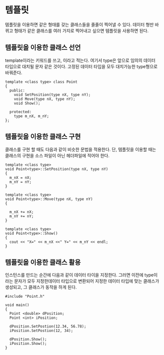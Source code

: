 템플릿
======
템플릿을 이용하면 같은 형태를 갖는 클래스들을 줄줄이 찍어낼 수 있다. 데이터 형만 바뀌고 형태가 같은 클래스를 여러 가지로 찍어내고 싶으면 템플릿을 사용하면 된다.

## 템플릿을 이용한 클래스 선언
template이라는 키워드를 쓰고, <class type>이라고 적는다. 여기서 type은 앞으로 임의의 데이터 타입으로 대치될 문자 같은 것이다. 고정된 데이터 타입을 모두 대치가능한 type형으로 바꿔준다.
```
template <class type> class Point
{
  public:
    void SetPosition(type nX, type nY);
    void Move(type nX, type nY);
    void Show();

  protected:
    type m_nX, m_nY;
};
```

## 템플릿을 이용한 클래스 구현
클래스를 구현 할 때도 다음과 같이 비슷한 문법을 적용한다. 단, 템플릿을 이용할 때는 클래스의 구현을 소스 파일이 아닌 헤더파일에 적어야 한다.
```
template <class type>
void Point<type>::SetPosition(type nX, type nY)
{
  m_nX = nX;
  m_nY = nY;
}

template <class type>
void Point<type>::Move(type nX, type nY)
{

  m_nX += nX;
  m_nY += nY;
}

template <class type>
void Point<type>::Show()
{
  cout << "X=" << m_nX <<" Y=" << m_nY << endl;
}
```

## 템플릿을 이용한 클래스 활용
인스턴스를 만드는 순간에 다음과 같이 데이터 타이을 지정한다. 그러면 이전에 type이라는 문자가 모두 지정한데이터 타입으로 변환되어 지정한 데이터 타입에 맞는 클래스가 생성되고, 그 클래스가 동작을 하게 된다.
```
#include "Point.h"

void main()
{
  Point <double> dPosition;
  Point <int> iPosition;

  dPosition.SetPostion(12.34, 56.78);
  iPosition.SetPostion(12, 34);

  dPosition.Show();
  iPosition.Show();
}
```
